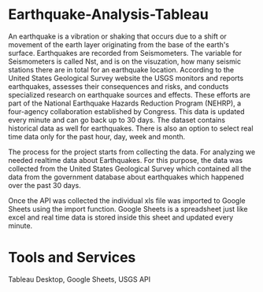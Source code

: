 # Earthquake-Analysis-Tableau

An earthquake is a vibration or shaking that occurs due to a shift or movement of the earth layer originating from the base of the earth's surface. Earthquakes are recorded from Seismometers. The variable for Seismometers is called Nst, and is on the visuzation, how many seismic stations there are in total for an earthquake location. According to the United States Geological Survey website the USGS monitors and reports earthquakes, assesses their consequences and risks, and conducts specialized research on earthquake sources and effects. These efforts are part of the National Earthquake Hazards Reduction Program (NEHRP), a four-agency collaboration established by Congress. This data is updated every minute and can go back up to 30 days. The dataset contains historical data as well for earthquakes. There is also an option to select real time data only for the past hour, day, week and month. 

The process for the project starts from collecting the data. For analyzing we needed realtime data about Earthquakes. For this purpose, the data was collected from the United States Geological Survey which contained all the data from the government database about earthquakes which happened over the past 30 days.

Once the API was collected the individual xls file was imported to Google Sheets using the import function. Google Sheets is a spreadsheet just like excel and real time data is stored inside this sheet and updated every minute.


# Tools and Services
Tableau Desktop, Google Sheets, USGS API

